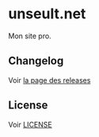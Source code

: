 # unseult.net

Mon site pro.

## Changelog

Voir [la page des releases](https://github.com/UnSeulT/unseult.net/releases)

## License

Voir [LICENSE](https://github.com/UnSeulT/unseult.net/blob/master/LICENSE.md)
